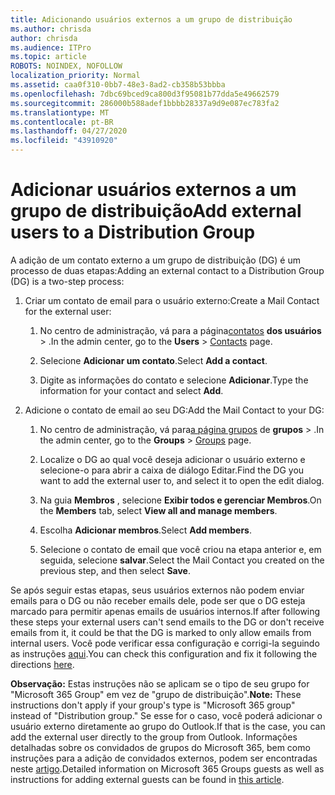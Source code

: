 ```yaml
---
title: Adicionando usuários externos a um grupo de distribuição
ms.author: chrisda
author: chrisda
ms.audience: ITPro
ms.topic: article
ROBOTS: NOINDEX, NOFOLLOW
localization_priority: Normal
ms.assetid: caa0f310-0bb7-48e3-8ad2-cb358b53bbba
ms.openlocfilehash: 7dbc69bced9ca800d3f95081b77dda5e49662579
ms.sourcegitcommit: 286000b588adef1bbbb28337a9d9e087ec783fa2
ms.translationtype: MT
ms.contentlocale: pt-BR
ms.lasthandoff: 04/27/2020
ms.locfileid: "43910920"
---
```

# <a name="add-external-users-to-a-distribution-group"></a><span data-ttu-id="edd06-102">Adicionar usuários externos a um grupo de distribuição</span><span class="sxs-lookup"><span data-stu-id="edd06-102">Add external users to a Distribution Group</span></span>

<span data-ttu-id="edd06-103">A adição de um contato externo a um grupo de distribuição (DG) é um processo de duas etapas:</span><span class="sxs-lookup"><span data-stu-id="edd06-103">Adding an external contact to a Distribution Group (DG) is a two-step process:</span></span>
  
1. <span data-ttu-id="edd06-104">Criar um contato de email para o usuário externo:</span><span class="sxs-lookup"><span data-stu-id="edd06-104">Create a Mail Contact for the external user:</span></span>
    
    1. <span data-ttu-id="edd06-105">No centro de administração, vá para a página[contatos](https://admin.microsoft.com/adminportal/home#/Contact) **dos usuários** > .</span><span class="sxs-lookup"><span data-stu-id="edd06-105">In the admin center, go to the **Users** > [Contacts](https://admin.microsoft.com/adminportal/home#/Contact) page.</span></span> 
    
    2. <span data-ttu-id="edd06-106">Selecione **Adicionar um contato**.</span><span class="sxs-lookup"><span data-stu-id="edd06-106">Select **Add a contact**.</span></span>
    
    3. <span data-ttu-id="edd06-107">Digite as informações do contato e selecione **Adicionar**.</span><span class="sxs-lookup"><span data-stu-id="edd06-107">Type the information for your contact and select **Add**.</span></span>
    
2. <span data-ttu-id="edd06-108">Adicione o contato de email ao seu DG:</span><span class="sxs-lookup"><span data-stu-id="edd06-108">Add the Mail Contact to your DG:</span></span>
    
    1. <span data-ttu-id="edd06-109">No centro de administração, vá para[a página grupos](https://admin.microsoft.com/adminportal/home#/groups) de **grupos** > .</span><span class="sxs-lookup"><span data-stu-id="edd06-109">In the admin center, go to the **Groups** > [Groups](https://admin.microsoft.com/adminportal/home#/groups) page.</span></span> 
    
    2. <span data-ttu-id="edd06-110">Localize o DG ao qual você deseja adicionar o usuário externo e selecione-o para abrir a caixa de diálogo Editar.</span><span class="sxs-lookup"><span data-stu-id="edd06-110">Find the DG you want to add the external user to, and select it to open the edit dialog.</span></span>
    
    3. <span data-ttu-id="edd06-111">Na guia **Membros** , selecione **Exibir todos e gerenciar Membros**.</span><span class="sxs-lookup"><span data-stu-id="edd06-111">On the **Members** tab, select **View all and manage members**.</span></span> 
    
    4. <span data-ttu-id="edd06-112">Escolha **Adicionar membros**.</span><span class="sxs-lookup"><span data-stu-id="edd06-112">Select **Add members**.</span></span>
    
    5. <span data-ttu-id="edd06-113">Selecione o contato de email que você criou na etapa anterior e, em seguida, selecione **salvar**.</span><span class="sxs-lookup"><span data-stu-id="edd06-113">Select the Mail Contact you created on the previous step, and then select **Save**.</span></span>
    
<span data-ttu-id="edd06-114">Se após seguir estas etapas, seus usuários externos não podem enviar emails para o DG ou não receber emails dele, pode ser que o DG esteja marcado para permitir apenas emails de usuários internos.</span><span class="sxs-lookup"><span data-stu-id="edd06-114">If after following these steps your external users can't send emails to the DG or don't receive emails from it, it could be that the DG is marked to only allow emails from internal users.</span></span> <span data-ttu-id="edd06-115">Você pode verificar essa configuração e corrigi-la seguindo as instruções [aqui](https://docs.microsoft.com/exchange/mail-flow-best-practices/non-delivery-reports-in-exchange-online/fix-error-code-5-7-133-in-exchange-online).</span><span class="sxs-lookup"><span data-stu-id="edd06-115">You can check this configuration and fix it following the directions [here](https://docs.microsoft.com/exchange/mail-flow-best-practices/non-delivery-reports-in-exchange-online/fix-error-code-5-7-133-in-exchange-online).</span></span>
  
 <span data-ttu-id="edd06-116">**Observação:** Estas instruções não se aplicam se o tipo de seu grupo for "Microsoft 365 Group" em vez de "grupo de distribuição".</span><span class="sxs-lookup"><span data-stu-id="edd06-116">**Note:** These instructions don't apply if your group's type is "Microsoft 365 group" instead of "Distribution group."</span></span> <span data-ttu-id="edd06-117">Se esse for o caso, você poderá adicionar o usuário externo diretamente ao grupo do Outlook.</span><span class="sxs-lookup"><span data-stu-id="edd06-117">If that is the case, you can add the external user directly to the group from Outlook.</span></span> <span data-ttu-id="edd06-118">Informações detalhadas sobre os convidados de grupos do Microsoft 365, bem como instruções para a adição de convidados externos, podem ser encontradas neste [artigo](https://support.office.com/article/Guest-access-in-Office-365-Groups-bfc7a840-868f-4fd6-a390-f347bf51aff6.aspx).</span><span class="sxs-lookup"><span data-stu-id="edd06-118">Detailed information on Microsoft 365 Groups guests as well as instructions for adding external guests can be found in [this article](https://support.office.com/article/Guest-access-in-Office-365-Groups-bfc7a840-868f-4fd6-a390-f347bf51aff6.aspx).</span></span>
  